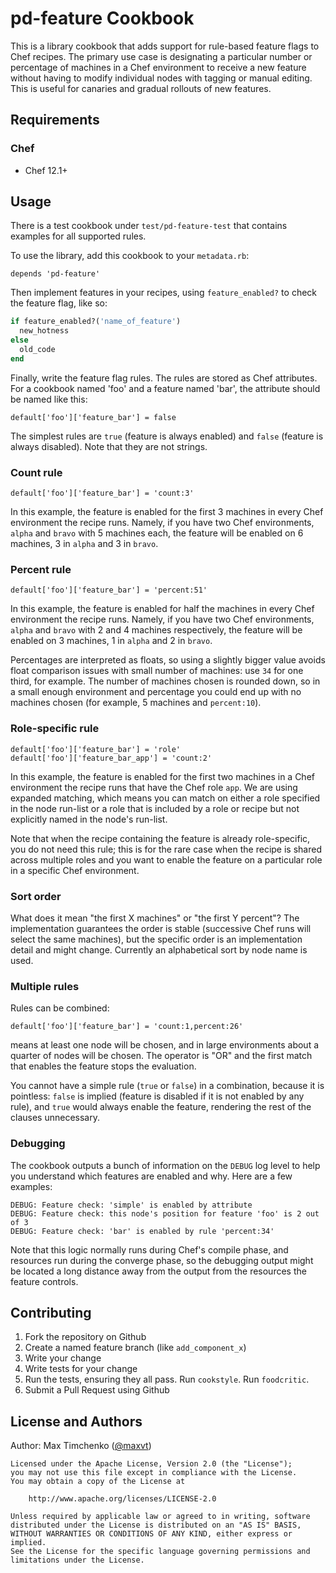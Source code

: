 # pd-feature Cookbook

This is a library cookbook that adds support for rule-based feature flags to Chef recipes. The primary use case is designating a particular number or percentage of machines in a Chef environment to receive a new feature without having to modify individual nodes with tagging or manual editing. This is useful for canaries and gradual rollouts of new features.

## Requirements

### Chef

- Chef 12.1+

## Usage

There is a test cookbook under `test/pd-feature-test` that contains examples for all supported rules.

To use the library, add this cookbook to your `metadata.rb`:

```
depends 'pd-feature'
```

Then implement features in your recipes, using `feature_enabled?` to check the feature flag, like so:

```ruby
if feature_enabled?('name_of_feature')
  new_hotness
else
  old_code
end
```

Finally, write the feature flag rules. The rules are stored as Chef attributes. For a cookbook named 'foo' and a feature named 'bar', the attribute should be named like this:

```
default['foo']['feature_bar'] = false
```

The simplest rules are `true` (feature is always enabled) and `false` (feature is always disabled). Note that they are not strings.

### Count rule

```
default['foo']['feature_bar'] = 'count:3'
```

In this example, the feature is enabled for the first 3 machines in every Chef environment the recipe runs. Namely, if you have two Chef environments, `alpha` and `bravo` with 5 machines each, the feature will be enabled on 6 machines, 3 in `alpha` and 3 in `bravo`.

### Percent rule

```
default['foo']['feature_bar'] = 'percent:51'
```

In this example, the feature is enabled for half the machines in every Chef environment the recipe runs. Namely, if you have two Chef environments, `alpha` and `bravo` with 2 and 4 machines respectively, the feature will be enabled on 3 machines, 1 in `alpha` and 2 in `bravo`.

Percentages are interpreted as floats, so using a slightly bigger value avoids float comparison issues with small number of machines: use `34` for one third, for example. The number of machines chosen is rounded down, so in a small enough environment and percentage you could end up with no machines chosen (for example, 5 machines and `percent:10`).

### Role-specific rule

```
default['foo']['feature_bar'] = 'role'
default['foo']['feature_bar_app'] = 'count:2'
```

In this example, the feature is enabled for the first two machines in a Chef environment the recipe runs that have the Chef role `app`. We are using expanded matching, which means you can match on either a role specified in the node run-list or a role that is included by a role or recipe but not explicitly named in the node's run-list.

Note that when the recipe containing the feature is already role-specific, you do not need this rule; this is for the rare case when the recipe is shared across multiple roles and you want to enable the feature on a particular role in a specific Chef environment.

### Sort order

What does it mean "the first X machines" or "the first Y percent"? The implementation guarantees the order is stable (successive Chef runs will select the same machines), but the specific order is an implementation detail and might change. Currently an alphabetical sort by node name is used.

### Multiple rules

Rules can be combined:

```
default['foo']['feature_bar'] = 'count:1,percent:26'
```

means at least one node will be chosen, and in large environments about a quarter of nodes will be chosen. The operator is "OR" and the first match that enables the feature stops the evaluation.

You cannot have a simple rule (`true` or `false`) in a combination, because it is pointless: `false` is implied (feature is disabled if it is not enabled by any rule), and `true` would always enable the feature, rendering the rest of the clauses unnecessary.

### Debugging

The cookbook outputs a bunch of information on the `DEBUG` log level to help you understand which features are enabled and why. Here are a few examples:

```
DEBUG: Feature check: 'simple' is enabled by attribute
DEBUG: Feature check: this node's position for feature 'foo' is 2 out of 3
DEBUG: Feature check: 'bar' is enabled by rule 'percent:34'
```

Note that this logic normally runs during Chef's compile phase, and resources run during the converge phase, so the debugging output might be located a long distance away from the output from the resources the feature controls.

## Contributing

1. Fork the repository on Github
2. Create a named feature branch (like `add_component_x`)
3. Write your change
4. Write tests for your change
5. Run the tests, ensuring they all pass. Run `cookstyle`. Run `foodcritic`.
6. Submit a Pull Request using Github

## License and Authors

Author: Max Timchenko ([@maxvt](https://twitter.com/MaxVT))

```text
Licensed under the Apache License, Version 2.0 (the "License");
you may not use this file except in compliance with the License.
You may obtain a copy of the License at

    http://www.apache.org/licenses/LICENSE-2.0

Unless required by applicable law or agreed to in writing, software
distributed under the License is distributed on an "AS IS" BASIS,
WITHOUT WARRANTIES OR CONDITIONS OF ANY KIND, either express or implied.
See the License for the specific language governing permissions and
limitations under the License.
```

